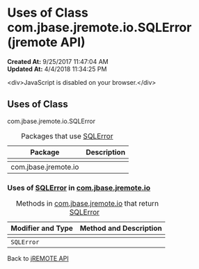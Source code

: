 # Uses of Class com.jbase.jremote.io.SQLError (jremote API)

**Created At:** 9/25/2017 11:47:04 AM  
**Updated At:** 4/4/2018 11:34:25 PM  

<script type="text/javascript"><!--
    try {
        if (location.href.indexOf('is-external=true') == -1) {
            parent.document.title="Uses of Class com.jbase.jremote.io.SQLError (jremote   API)";
        }
    }
    catch(err) {
    }
//--></script><noscript>&lt;div&gt;JavaScript is disabled on your browser.&lt;/div&gt;</noscript><!-- ========= START OF TOP NAVBAR ======= -->
<!--   -->

<script type="text/javascript"><!--
  allClassesLink = document.getElementById("allclasses_navbar_top");
  if(window==top) {
    allClassesLink.style.display = "block";
  }
  else {
    allClassesLink.style.display = "none";
  }
  //--></script>
<!--   -->
<!-- ========= END OF TOP NAVBAR ========= -->
## Uses of Class
com.jbase.jremote.io.SQLError

| Package<br> | Description<br> |
| --- | --- |
<caption>&nbsp;<span>Packages that use <a href="/39250-io/com_jbase_jremote_io_sqlerror" title="class in com.jbase.jremote.io">SQLError</a></span><span class="tabEnd">&nbsp;</span>&nbsp;</caption>| com.jbase.jremote.io<br> |  <br> |




<!--   -->

### Uses of [SQLError](/39250-io/com_jbase_jremote_io_sqlerror "class in com.jbase.jremote.io") in [com.jbase.jremote.io](/39250-io/com_jbase_jremote_io_package-summary)


| Modifier and Type<br> | Method and Description<br> |
| --- | --- |
<caption>&nbsp;<span>Methods in <a href="/39250-io/com_jbase_jremote_io_package-summary">com.jbase.jremote.io</a> that return <a href="/39250-io/com_jbase_jremote_io_sqlerror" title="class in com.jbase.jremote.io">SQLError</a></span><span class="tabEnd">&nbsp;</span>&nbsp;</caption>| `SQLError`<br> | ErrorResponse.`getSQLError()` <br> |
<!-- ======= START OF BOTTOM NAVBAR ====== -->
<!--   -->
Back to [jREMOTE API](com_jbase_jremote_package-summary)
